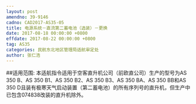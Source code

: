 ```yaml
---
layout: post
amendno: 39-9146
cadno: CAD2017-AS35-05
title: 电源系统－直流第二蓄电池（选装）－更换
date: 2017-08-18 00:00:00 +0800
effdate: 2017-08-22 00:00:00 +0800
tag: AS35
categories: 民航东北地区管理局适航审定处
author: 张仁浩
---
```


##适用范围:
本适航指令适用于空客直升机公司（前欧直公司）生产的型号为AS 350 B、AS 350 B1、AS 350 B2、AS 350 B3、AS 350 BA、AS 350 BB和AS 350 D且装有极寒天气启动装置（第二蓄电池）的所有序列号的直升机，但生产中已包含074838改装的直升机除外。

